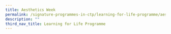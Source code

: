 ```yaml
---
title: Aesthetics Week
permalink: /signature-programmes-in-ctp/learning-for-life-programme/aestheticsweek/
description: ""
third_nav_title: Learning for Life Programme
---
```

